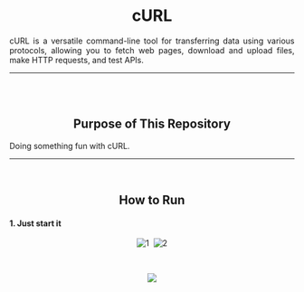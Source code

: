 <!--About-->
<div align=center>
  <h1>
    cURL
  </h1>
    <p align=justify>
      cURL is a versatile command-line tool for transferring data using various protocols, allowing you to fetch web pages, download and upload files, make HTTP requests, and test APIs.
    </p>
</div>
<!--About End-->

<!--Gap-->
<hr><br><br>
<!--Gap End-->

<!--Purpose-->
<div align=center>
  <h2>
    Purpose of This Repository
  </h2>
</div>
  <p align=justify>
     Doing something fun with cURL.
<!--Purpose End-->

<!--Gap-->
<hr><br>
<!--Gap End-->

<!-- How to run -->
<div align=center>
  <h2>
    How to Run
  </h2>
  <h4 align=left>
    1. Just start it
  </h4>
  
![1](https://github.com/user-attachments/assets/77e66fea-47b4-45ab-afb2-8265f0fdd9b0)&nbsp; ![2](https://github.com/user-attachments/assets/68646dcf-656a-4f4c-b89a-954383fdaf70)
</div>

<!-- End How to run -->

<!--Gap-->
<br>
<!--Gap End-->

<!--Footer-->
<p align="center">
  <a href="https://www.instagram.com/guanshiyin_/">
     <img src="https://capsule-render.vercel.app/api?type=waving&height=200&color=20:72aae3,100:cadbf5&section=footer&reversal=false&textBg=false&fontAlignY=50&descAlign=48&descAlignY=59"/>
  </a>
</p>
